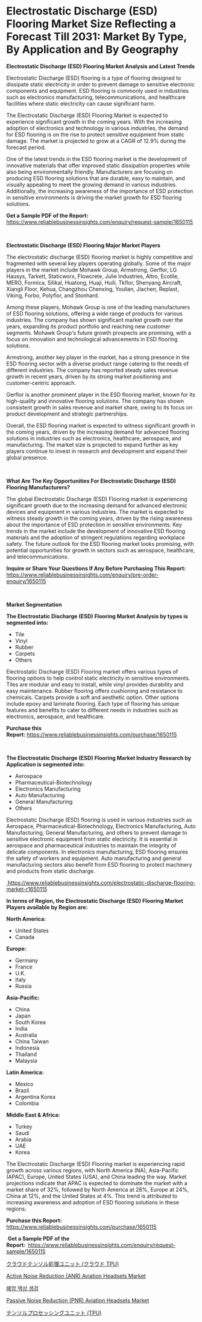 <p><h1>Electrostatic Discharge (ESD) Flooring Market Size Reflecting a Forecast Till 2031: Market By Type, By Application and By Geography</h1></p><p><strong>Electrostatic Discharge (ESD) Flooring Market Analysis and Latest Trends</strong></p>
<p><p>Electrostatic Discharge (ESD) flooring is a type of flooring designed to dissipate static electricity in order to prevent damage to sensitive electronic components and equipment. ESD flooring is commonly used in industries such as electronics manufacturing, telecommunications, and healthcare facilities where static electricity can cause significant harm.</p><p>The Electrostatic Discharge (ESD) Flooring Market is expected to experience significant growth in the coming years. With the increasing adoption of electronics and technology in various industries, the demand for ESD flooring is on the rise to protect sensitive equipment from static damage. The market is projected to grow at a CAGR of 12.9% during the forecast period.</p><p>One of the latest trends in the ESD flooring market is the development of innovative materials that offer improved static dissipation properties while also being environmentally friendly. Manufacturers are focusing on producing ESD flooring solutions that are durable, easy to maintain, and visually appealing to meet the growing demand in various industries. Additionally, the increasing awareness of the importance of ESD protection in sensitive environments is driving the market growth for ESD flooring solutions.</p></p>
<p><strong>Get a Sample PDF of the Report:&nbsp;</strong> <a href="https://www.reliablebusinessinsights.com/enquiry/request-sample/1650115">https://www.reliablebusinessinsights.com/enquiry/request-sample/1650115</a></p>
<p>&nbsp;</p>
<p><strong>Electrostatic Discharge (ESD) Flooring Major Market Players</strong></p>
<p><p>The electrostatic discharge (ESD) flooring market is highly competitive and fragmented with several key players operating globally. Some of the major players in the market include Mohawk Group, Armstrong, Gerflor, LG Hausys, Tarkett, Staticworx, Flowcrete, Julie Industries, Altro, Ecotile, MERO, Formica, Silikal, Huatong, Huaji, Huili, Tkflor, Shenyang Aircraft, Xiangli Floor, Kehua, Changzhou Chenxing, Youlian, Jiachen, Replast, Viking, Forbo, Polyflor, and Stonhard.</p><p>Among these players, Mohawk Group is one of the leading manufacturers of ESD flooring solutions, offering a wide range of products for various industries. The company has shown significant market growth over the years, expanding its product portfolio and reaching new customer segments. Mohawk Group's future growth prospects are promising, with a focus on innovation and technological advancements in ESD flooring solutions.</p><p>Armstrong, another key player in the market, has a strong presence in the ESD flooring sector with a diverse product range catering to the needs of different industries. The company has reported steady sales revenue growth in recent years, driven by its strong market positioning and customer-centric approach.</p><p>Gerflor is another prominent player in the ESD flooring market, known for its high-quality and innovative flooring solutions. The company has shown consistent growth in sales revenue and market share, owing to its focus on product development and strategic partnerships.</p><p>Overall, the ESD flooring market is expected to witness significant growth in the coming years, driven by the increasing demand for advanced flooring solutions in industries such as electronics, healthcare, aerospace, and manufacturing. The market size is projected to expand further as key players continue to invest in research and development and expand their global presence.</p></p>
<p>&nbsp;</p>
<p><strong>What Are The Key Opportunities For Electrostatic Discharge (ESD) Flooring Manufacturers?</strong></p>
<p><p>The global Electrostatic Discharge (ESD) Flooring market is experiencing significant growth due to the increasing demand for advanced electronic devices and equipment in various industries. The market is expected to witness steady growth in the coming years, driven by the rising awareness about the importance of ESD protection in sensitive environments. Key trends in the market include the development of innovative ESD flooring materials and the adoption of stringent regulations regarding workplace safety. The future outlook for the ESD flooring market looks promising, with potential opportunities for growth in sectors such as aerospace, healthcare, and telecommunications.</p></p>
<p><strong>Inquire or Share Your Questions If Any Before Purchasing This Report:</strong> <a href="https://www.reliablebusinessinsights.com/enquiry/pre-order-enquiry/1650115">https://www.reliablebusinessinsights.com/enquiry/pre-order-enquiry/1650115</a></p>
<p>&nbsp;</p>
<p><strong>Market Segmentation</strong></p>
<p><strong>The Electrostatic Discharge (ESD) Flooring Market Analysis by types is segmented into:</strong></p>
<p><ul><li>Tile</li><li>Vinyl</li><li>Rubber</li><li>Carpets</li><li>Others</li></ul></p>
<p><p>Electrostatic Discharge (ESD) Flooring market offers various types of flooring options to help control static electricity in sensitive environments. Tiles are modular and easy to install, while vinyl provides durability and easy maintenance. Rubber flooring offers cushioning and resistance to chemicals. Carpets provide a soft and aesthetic option. Other options include epoxy and laminate flooring. Each type of flooring has unique features and benefits to cater to different needs in industries such as electronics, aerospace, and healthcare.</p></p>
<p><strong>Purchase this Report:&nbsp;</strong><a href="https://www.reliablebusinessinsights.com/purchase/1650115">https://www.reliablebusinessinsights.com/purchase/1650115</a></p>
<p>&nbsp;</p>
<p><strong>The Electrostatic Discharge (ESD) Flooring Market Industry Research by Application is segmented into:</strong></p>
<p><ul><li>Aerospace</li><li>Pharmaceutical-Biotechnology</li><li>Electronics Manufacturing</li><li>Auto Manufacturing</li><li>General Manufacturing</li><li>Others</li></ul></p>
<p><p>Electrostatic Discharge (ESD) flooring is used in various industries such as Aerospace, Pharmaceutical-Biotechnology, Electronics Manufacturing, Auto Manufacturing, General Manufacturing, and others to prevent damage to sensitive electronic equipment from static electricity. It is essential in aerospace and pharmaceutical industries to maintain the integrity of delicate components. In electronics manufacturing, ESD flooring ensures the safety of workers and equipment. Auto manufacturing and general manufacturing sectors also benefit from ESD flooring to protect machinery and products from static discharge.</p></p>
<p><a href="https://www.reliablebusinessinsights.com/electrostatic-discharge-flooring-market-r1650115">&nbsp;https://www.reliablebusinessinsights.com/electrostatic-discharge-flooring-market-r1650115</a></p>
<p><strong>In terms of Region, the Electrostatic Discharge (ESD) Flooring Market Players available by Region are:</strong></p>
<p>
    <p> <strong> North America: </strong>
        <ul>
            <li>United States</li>
            <li>Canada</li>
        </ul>
        </p> 
    <p> <strong> Europe: </strong>
        <ul>
            <li>Germany</li>
            <li>France</li>
            <li>U.K.</li>
            <li>Italy</li>
            <li>Russia</li>
        </ul>
        </p> 
    <p> <strong> Asia-Pacific: </strong>
        <ul>
            <li>China</li>
            <li>Japan</li>
            <li>South Korea</li>
            <li>India</li>
            <li>Australia</li>
            <li>China Taiwan</li>
            <li>Indonesia</li>
            <li>Thailand</li>
            <li>Malaysia</li>
        </ul>
        </p> 
    <p> <strong> Latin America: </strong>
        <ul>
            <li>Mexico</li>
            <li>Brazil</li>
            <li>Argentina Korea</li>
            <li>Colombia</li>
        </ul>
        </p> 
    <p> <strong> Middle East & Africa: </strong>
        <ul>
            <li>Turkey</li>
            <li>Saudi</li>
            <li>Arabia</li>
            <li>UAE</li>
            <li>Korea</li>
        </ul>
    </p>
    </p>
<p><p>The Electrostatic Discharge (ESD) Flooring market is experiencing rapid growth across various regions, with North America (NA), Asia-Pacific (APAC), Europe, United States (USA), and China leading the way. Market projections indicate that APAC is expected to dominate the market with a market share of 32%, followed by North America at 28%, Europe at 24%, China at 12%, and the United States at 4%. This trend is attributed to increasing awareness and adoption of ESD flooring solutions in these regions.</p></p>
<p><strong>Purchase this Report: </strong><a href="https://www.reliablebusinessinsights.com/purchase/1650115">https://www.reliablebusinessinsights.com/purchase/1650115</a></p>
<p>&nbsp;<strong>Get a Sample PDF of the Report:&nbsp;&nbsp;</strong><a href="https://www.reliablebusinessinsights.com/enquiry/request-sample/1650115">https://www.reliablebusinessinsights.com/enquiry/request-sample/1650115</a></p>
<p><strong></strong></p>
<p><p><a href="https://github.com/bucuel854722/Market-Research-Report-List-2/blob/main/447926893994.md">クラウドテンソル処理ユニット (クラウド TPU)</a></p><p><a href="https://github.com/AdrianaPaucek2023/Market-Research-Report-List-1/blob/main/active-noise-reduction-anr-aviation-headsets-market.md">Active Noise Reduction (ANR) Aviation Headsets Market</a></p><p><a href="https://github.com/KoleLedner/Market-Research-Report-List-1/blob/main/330159185704.md">폐암 액상 생검</a></p><p><a href="https://github.com/lorenzaSchmeler/Market-Research-Report-List-1/blob/main/passive-noise-reduction-pnr-aviation-headsets-market.md">Passive Noise Reduction (PNR) Aviation Headsets Market</a></p><p><a href="https://github.com/JessKilback/Market-Research-Report-List-1/blob/main/649498093993.md">テンソルプロセッシングユニット (TPU)</a></p></p>